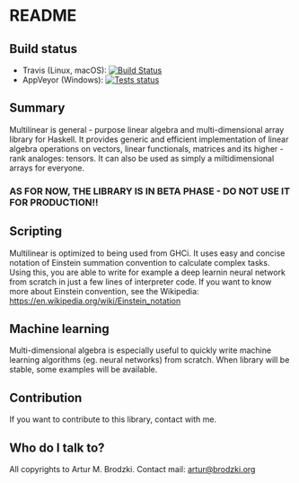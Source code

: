 # README

## Build status
- Travis (Linux, macOS): [![Build Status](https://travis-ci.org/ArturB/multilinear.svg?branch=master)](https://travis-ci.org/ArturB/multilinear)
- AppVeyor (Windows): [![Tests status](https://ci.appveyor.com/api/projects/status/github/ArturB/multilinear
)](https://ci.appveyor.com/api/projects/status/github/ArturB/multilinear)

## Summary
Multilinear is general - purpose linear algebra and multi-dimensional array library for Haskell. It provides generic and efficient implementation of linear algebra operations on vectors, linear functionals, matrices and its higher - rank analoges: tensors. It can also be used as simply a miltidimensional arrays for everyone. 

### AS FOR NOW, THE LIBRARY IS IN BETA PHASE  - DO NOT USE IT FOR PRODUCTION!!

## Scripting

Multilinear is optimized to being used from GHCi. It uses easy and concise notation of Einstein summation convention to calculate complex tasks. Using this, you are able to write for example a deep learnin neural network from scratch in just a few lines of interpreter code. If you want to know more about Einstein convention, see the Wikipedia: https://en.wikipedia.org/wiki/Einstein_notation

## Machine learning

Multi-dimensional algebra is especially useful to quickly write machine learning algorithms (eg. neural networks) from scratch. When library will be stable, some examples will be available. 

## Contribution

If you want to contribute to this library, contact with me. 

## Who do I talk to?

All copyrights to Artur M. Brodzki.
Contact mail: artur@brodzki.org
